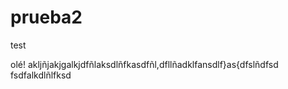 prueba2
=======

test

olé!
akljñjakjgalkjdfñlaksdlñfkasdfñl,dfllñadklfansdlf}as{dfslñdfsd
fsdfalkdlñlfksd
